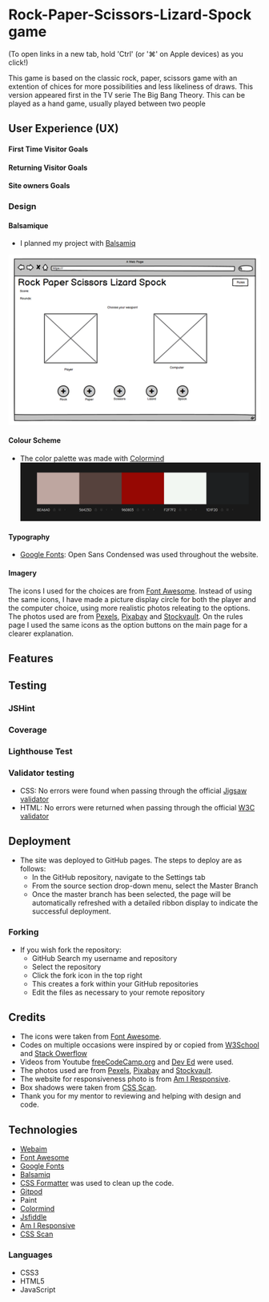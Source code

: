 # Rock-Paper-Scissors-Lizard-Spock game
(To open links in a new tab, hold 'Ctrl' (or '⌘' on Apple devices) as you click!)

This game is based on the classic rock, paper, scissors game with an extention of chices for more possibilities and less likeliness of draws. This version appeared first in the TV serie The Big Bang Theory. This can be played as a hand game, usually played between two people


## User Experience (UX)

#### First Time Visitor Goals


#### Returning Visitor Goals

#### Site owners Goals


### Design

#### Balsamique

 * I planned my project with [Balsamiq](https://balsamiq.com/wireframes/desktop/#)
 
 ![Wireframe](/assets/images/wireframe.png)
 
#### Colour Scheme
 * The color palette was made with [Colormind](http://colormind.io/)
![Color Palette](/assets/images/color-palette.png)
#### Typography
 * [Google Fonts](https://fonts.google.com/): Open Sans Condensed was used throughout the website.
#### Imagery
The icons I used for the choices are from [Font Awesome](https://fontawesome.com/v5.15/icons/check-circle?style=solid).
Instead of using the same icons, I have made a picture display circle for both the player and the computer choice, using more realistic photos releating to the options.
The photos used are from [Pexels](https://www.pexels.com/sv-se/), [Pixabay](https://pixabay.com/) and [Stockvault](https://www.stockvault.net/).
On the rules page I used the same icons as the option buttons on the main page for a clearer explanation.


## Features

## Testing

### JSHint

### Coverage


### Lighthouse Test

### Validator testing
* CSS: No errors were found when passing through the official [Jigsaw  validator]()
* HTML: No errors were returned when passing through the official [W3C validator]()

## Deployment
* The site was deployed to GitHub pages. The steps to deploy are as follows:
    - In the GitHub repository, navigate to the Settings tab
    - From the source section drop-down menu, select the Master Branch
    - Once the master branch has been selected, the page will be automatically refreshed with a detailed ribbon display to indicate the successful deployment.


 ### Forking
 * If you wish fork the repository:
    - GitHub Search my username and repository
    - Select the repository
    - Click the fork icon in the top right
    - This creates a fork within your GitHub repositories
    - Edit the files as necessary to your remote repository


## Credits
- The icons were taken from [Font Awesome](https://fontawesome.com/v5.15/icons/check-circle?style=solid).
- Codes on multiple occasions were inspired by or copied from [W3School](https://www.w3schools.com/css/default.asp) and [Stack Owerflow](https://stackoverflow.com/)
- Videos from Youtube [freeCodeCamp.org](https://www.youtube.com/watch?v=jaVNP3nIAv0) and [Dev Ed](https://www.youtube.com/watch?v=qWPtKtYEsN4) were used.
- The photos used are from [Pexels](https://www.pexels.com/sv-se/), [Pixabay](https://pixabay.com/) and [Stockvault](https://www.stockvault.net/).
- The website for responsiveness photo is from [Am I Responsive](http://ami.responsivedesign.is/#).
- Box shadows were taken from [CSS Scan](https://getcssscan.com/css-box-shadow-examples).
- Thank you for my mentor to reviewing and helping with design and code.

## Technologies
 * [Webaim](https://webaim.org/resources/contrastchecker/?fcolor=BEA6A0&bcolor=960803)
 * [Font Awesome](https://fontawesome.com/v5.15/icons/check-circle?style=solid)
 * [Google Fonts](https://fonts.google.com/)
 * [Balsamiq](https://balsamiq.com/wireframes/desktop/#)
 * [CSS Formatter](https://webformatter.com/css) was used to clean up the code.
 * [Gitpod](https://gitpod.io/projects)
 * Paint
 * [Colormind](http://colormind.io/)
 * [Jsfiddle](https://jsfiddle.net/)
 * [Am I Responsive](http://ami.responsivedesign.is/#)
 * [CSS Scan](https://getcssscan.com/css-box-shadow-examples)

 ### Languages
   - CSS3
   - HTML5
   - JavaScript

   

